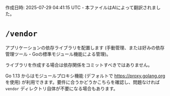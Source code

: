 作成日時: 2025-07-29 04:41:15 UTC - 本ファイルはAIによって翻訳されました。

# `/vendor`

アプリケーションの依存ライブラリを配置します (手動管理、または好みの依存管理ツール・Goの標準モジュール機能による管理)。

ライブラリを作成する場合は依存関係をコミットすべきではありません。

Go 1.13 からはモジュールプロキシ機能 (デフォルトで https://proxy.golang.org を使用) が利用できます。要件に合うかどうかこちらを確認し、問題なければ `vendor` ディレクトリ自体が不要になる場合もあります。
